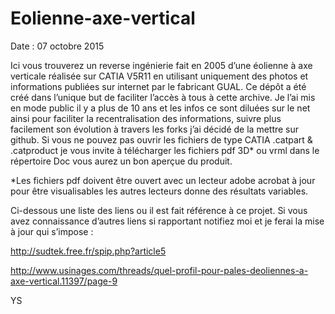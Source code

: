 # Eolienne-axe-vertical

Date : 07 octobre 2015

Ici vous trouverez un reverse ingénierie fait en 2005 d’une éolienne à axe verticale réalisée sur CATIA V5R11 en utilisant uniquement des photos et informations publiées sur internet par le fabricant GUAL. Ce dépôt a été créé dans l’unique but de faciliter l’accès à tous à cette archive. Je l’ai mis en mode public il y a plus de 10 ans et les infos ce sont diluées sur le net ainsi pour faciliter  la recentralisation des informations, suivre plus facilement son évolution à travers les forks j’ai décidé de la mettre sur github. Si vous ne pouvez pas ouvrir les fichiers de type CATIA .catpart & .catproduct je vous invite à télécharger les fichiers pdf 3D* ou vrml dans le répertoire Doc vous aurez un bon aperçue du produit.

*Les fichiers pdf doivent être ouvert avec un lecteur adobe acrobat à jour pour être visualisables les autres lecteurs donne des résultats variables.

Ci-dessous une liste des liens ou il est fait référence à ce projet. Si vous avez connaissance d’autres liens si rapportant notifiez moi et je ferai la mise à jour qui s’impose :

http://sudtek.free.fr/spip.php?article5

http://www.usinages.com/threads/quel-profil-pour-pales-deoliennes-a-axe-vertical.11397/page-9

YS
